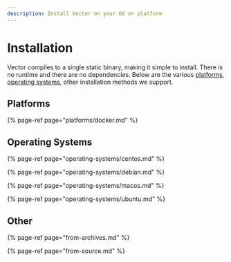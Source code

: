 ```yaml
---
description: Install Vector on your OS or platform
---
```


# Installation

Vector compiles to a single static binary, making it simple to install.
There is no runtime and there are no dependencies. Below are the various
[platforms](#platforms), [operating systems](#operating-systems), other
installation methods we support.

## Platforms

{% page-ref page="platforms/docker.md" %}

## Operating Systems

{% page-ref page="operating-systems/centos.md" %}

{% page-ref page="operating-systems/debian.md" %}

{% page-ref page="operating-systems/macos.md" %}

{% page-ref page="operating-systems/ubuntu.md" %}

## Other

{% page-ref page="from-archives.md" %}

{% page-ref page="from-source.md" %}



